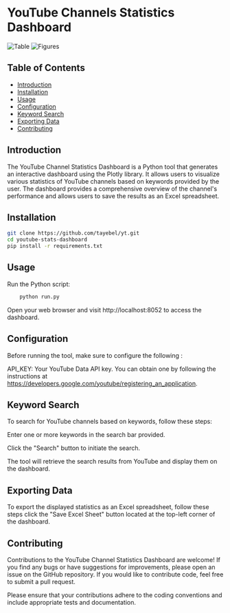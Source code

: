# YouTube Channels Statistics Dashboard
![Table](img1.png)
![Figures](img2.png)

## Table of Contents

- [Introduction](#introduction)
- [Installation](#installation)
- [Usage](#usage)
- [Configuration](#configuration)
- [Keyword Search](#keyword-search)
- [Exporting Data](#exporting-data)
- [Contributing](#contributing)


## Introduction

The YouTube Channel Statistics Dashboard is a Python tool that generates an interactive dashboard using the Plotly library. It allows users to visualize various statistics of YouTube channels based on keywords provided by the user. The dashboard provides a comprehensive overview of the channel's performance and allows users to save the results as an Excel spreadsheet.

## Installation



   ```bash
   git clone https://github.com/tayebel/yt.git
   cd youtube-stats-dashboard
   pip install -r requirements.txt
   ```
   
## Usage
Run the Python script:
```bash
    python run.py
 ```
    
Open your web browser and visit http://localhost:8052 to access the dashboard.

## Configuration
Before running the tool, make sure to configure the following :

API_KEY: Your YouTube Data API key. You can obtain one by following the instructions at https://developers.google.com/youtube/registering_an_application.


## Keyword Search
To search for YouTube channels based on keywords, follow these steps:

Enter one or more keywords in the search bar provided.

Click the "Search" button to initiate the search.

The tool will retrieve the search results from YouTube and display them on the dashboard.

## Exporting Data
To export the displayed statistics as an Excel spreadsheet, follow these steps click the "Save Excel Sheet" button located at the top-left corner of the dashboard.

## Contributing
Contributions to the YouTube Channel Statistics Dashboard are welcome! If you find any bugs or have suggestions for improvements, please open an issue on the GitHub repository. If you would like to contribute code, feel free to submit a pull request.

Please ensure that your contributions adhere to the coding conventions and include appropriate tests and documentation.




 
